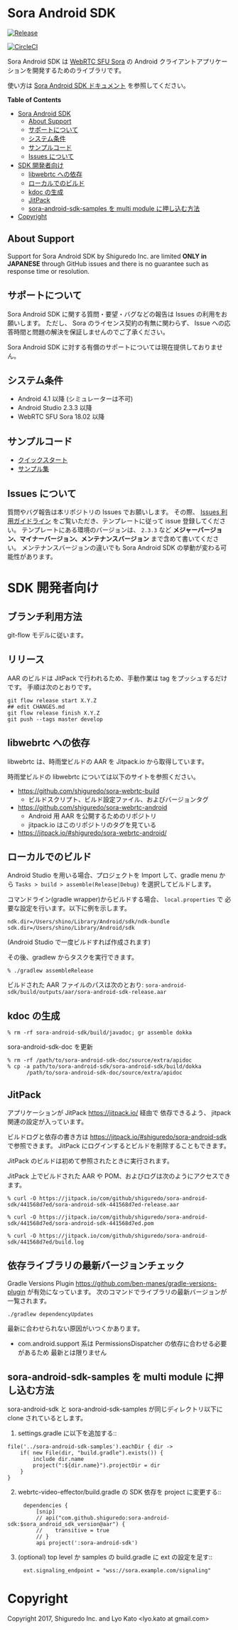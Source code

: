 # Sora Android SDK

[![Release](https://jitpack.io/v/shiguredo/sora-android-sdk.svg)](https://jitpack.io/#shiguredo/sora-android-sdk)

[![CircleCI](https://circleci.com/gh/shiguredo/sora-android-sdk.svg?style=svg)](https://circleci.com/gh/shiguredo/sora-android-sdk)

Sora Android SDK は [WebRTC SFU Sora](https://sora.shiguredo.jp) の Android クライアントアプリケーションを開発するためのライブラリです。

使い方は [Sora Android SDK ドキュメント](https://sora.shiguredo.jp/android-sdk-doc/) を参照してください。

<!-- markdown-toc start - Don't edit this section. Run M-x markdown-toc-refresh-toc -->
**Table of Contents**

- [Sora Android SDK](#sora-android-sdk)
    - [About Support](#about-support)
    - [サポートについて](#サポートについて)
    - [システム条件](#システム条件)
    - [サンプルコード](#サンプルコード)
    - [Issues について](#issues-について)
- [SDK 開発者向け](#sdk-開発者向け)
    - [libwebrtc への依存](#libwebrtc-への依存)
    - [ローカルでのビルド](#ローカルでのビルド)
    - [kdoc の生成](#kdoc-の生成)
    - [JitPack](#jitpack)
    - [sora-android-sdk-samples を multi module に押し込む方法](#sora-android-sdk-samples-を-multi-module-に押し込む方法)
- [Copyright](#copyright)

<!-- markdown-toc end -->

## About Support

Support for Sora Android SDK by Shiguredo Inc. are limited
**ONLY in JAPANESE** through GitHub issues and there is no guarantee such
as response time or resolution.

## サポートについて

Sora Android SDK に関する質問・要望・バグなどの報告は Issues の利用をお願いします。
ただし、 Sora のライセンス契約の有無に関わらず、 Issue への応答時間と問題の解決を保証しませんのでご了承ください。

Sora Android SDK に対する有償のサポートについては現在提供しておりません。

## システム条件

- Android 4.1 以降 (シミュレーターは不可)
- Android Studio 2.3.3 以降
- WebRTC SFU Sora 18.02 以降

## サンプルコード

- [クイックスタート](https://github.com/shiguredo/sora-android-sdk-quickstart)
- [サンプル集](https://github.com/shiguredo/sora-android-sdk-samples)

## Issues について

質問やバグ報告は本リポジトリの Issues でお願いします。
その際、 [Issues 利用ガイドライン](https://github.com/shiguredo/sora-android-sdk/blob/develop/docs/CONTRIBUTING.md) をご覧いただき、テンプレートに従って issue 登録してください。
テンプレートにある環境のバージョンは、 `2.3.3` など **メジャーバージョン、マイナーバージョン、メンテナンスバージョン** まで含めて書いてください。
メンテナンスバージョンの違いでも Sora Android SDK の挙動が変わる可能性があります。

# SDK 開発者向け

## ブランチ利用方法

git-flow モデルに従います。

## リリース

AAR のビルドは JitPack で行われるため、手動作業は tag をプッシュするだけです。
手順は次のとおりです。

```
git flow release start X.Y.Z
## edit CHANGES.md
git flow release finish X.Y.Z
git push --tags master develop
```


## libwebrtc への依存

libwebrtc は、時雨堂ビルドの AAR を Jitpack.io から取得しています。

時雨堂ビルドの libwebrtc については以下のサイトを参照ください。

- https://github.com/shiguredo/sora-webrtc-build
  - ビルドスクリプト、ビルド設定ファイル、およびバージョンタグ
- https://github.com/shiguredo/sora-webrtc-android
  - Android 用 AAR を公開するためのリポジトリ
  - jitpack.io はこのリポジトリのタグを見ている
- https://jitpack.io/#shiguredo/sora-webrtc-android/


## ローカルでのビルド

Android Studio を用いる場合、プロジェクトを Import して、gradle menu から
`Tasks > build > assemble(Release|Debug)` を選択してビルドします。

コマンドライン(gradle wrapper)からビルドする場合、 `local.properties` で
必要な設定を行います。以下に例を示します。

```
ndk.dir=/Users/shino/Library/Android/sdk/ndk-bundle
sdk.dir=/Users/shino/Library/Android/sdk
```

(Android Studio で一度ビルドすれば作成されます)

その後、gradlew からタスクを実行できます。

```
% ./gradlew assembleRelease
```

ビルドされた AAR ファイルのパスは次のとおり:
`sora-android-sdk/build/outputs/aar/sora-android-sdk-release.aar`

## kdoc の生成

```
% rm -rf sora-android-sdk/build/javadoc; gr assemble dokka
```

sora-android-sdk-doc を更新

```
% rm -rf /path/to/sora-android-sdk-doc/source/extra/apidoc
% cp -a path/to/sora-android-sdk/sora-android-sdk/build/dokka
      /path/to/sora-android-sdk-doc/source/extra/apidoc
```

## JitPack

アプリケーションが JitPack https://jitpack.io/ 経由で
依存できるよう、 jitpack 関連の設定が入っています。

ビルドログと依存の書き方は https://jitpack.io/#shiguredo/sora-android-sdk
で参照できます。
JitPack にログインするとビルドを削除することもできます。

JitPack のビルドは初めて参照されたときに実行されます。

JitPack 上でビルドされた AAR や POM、およびログは次のようにアクセスできます。

```
% curl -O https://jitpack.io/com/github/shiguredo/sora-android-sdk/441568d7ed/sora-android-sdk-441568d7ed-release.aar

% curl -O https://jitpack.io/com/github/shiguredo/sora-android-sdk/441568d7ed/sora-android-sdk-441568d7ed.pom

% curl -O https://jitpack.io/com/github/shiguredo/sora-android-sdk/441568d7ed/build.log
```

## 依存ライブラリの最新バージョンチェック

Gradle Versions Plugin https://github.com/ben-manes/gradle-versions-plugin が有効になっています。
次のコマンドでライブラリの最新バージョンが一覧されます。

```
./gradlew dependencyUpdates
```

最新に合わせられない原因がいつくかあります。

- com.android.support 系は PermissionsDispatcher の依存に合わせる必要があるため
  最新とは限りません


## sora-android-sdk-samples を multi module に押し込む方法

sora-android-sdk と sora-android-sdk-samples が同じディレクトリ以下に clone されているとします。

1. settings.gradle に以下を追加する::

```
file('../sora-android-sdk-samples').eachDir { dir ->
    if( new File(dir, "build.gradle").exists()) {
        include dir.name
        project(":${dir.name}").projectDir = dir
    }
}
```

2. webrtc-video-effector/build.gradle の SDK 依存を project に変更する::

```
     dependencies {
         [snip]
         // api("com.github.shiguredo:sora-android-sdk:$sora_android_sdk_version@aar") {
         //    transitive = true
         // }
         api project(':sora-android-sdk')
```

3. (optional) top level か samples の build.gradle に ext の設定を足す::

```
     ext.signaling_endpoint = "wss://sora.example.com/signaling"
```

# Copyright

Copyright 2017, Shiguredo Inc. and Lyo Kato <lyo.kato at gmail.com>
